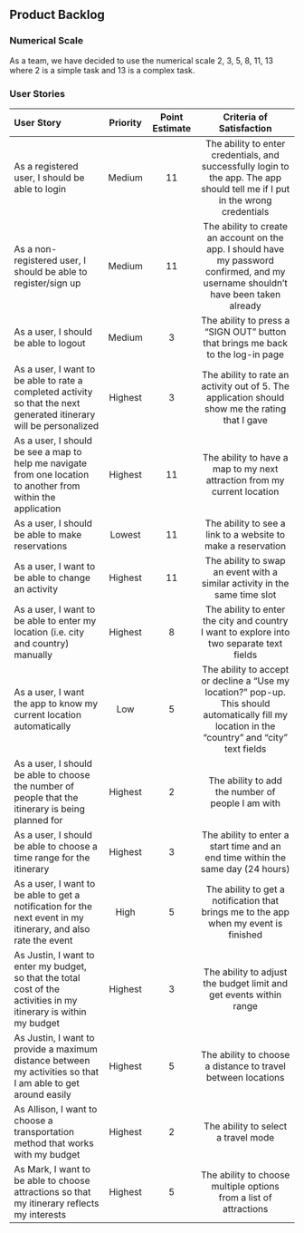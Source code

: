 ## Product Backlog

### Numerical Scale
As a team, we have decided to use the numerical scale 2, 3, 5, 8, 11, 13 where 2 is a simple task and 13 is a complex task.

### User Stories

| User Story | Priority | Point Estimate | Criteria of Satisfaction |
| :---------- |:-------: |:--------------:| :-----: |
| As a registered user, I should be able to login| Medium | 11 | The ability to enter credentials, and successfully login to the app. The app should tell me if I put in the wrong credentials |
| As a non-registered user, I should be able to register/sign up| Medium | 11 | The ability to create an account on the app. I should have my password confirmed, and my username shouldn’t have been taken already |
| As a user, I should be able to logout | Medium | 3 | The ability to press a “SIGN OUT” button that brings me back to the log-in page |
| As a user, I want to be able to rate a completed activity so that the next generated itinerary will be personalized | Highest | 3 | The ability to rate an activity out of 5. The application should show me the rating that I gave |
| As a user, I should be see a map to help me navigate from one location to another from within the application | Highest | 11 | The ability to have a map to my next attraction from my current location |
| As a user, I should be able to make reservations | Lowest | 11 | The ability to see a link to a website to make a reservation |
| As a user, I want to be able to change an activity | Highest | 11 | The ability to swap an event with a similar activity in the same time slot |
| As a user, I want to be able to enter my location (i.e. city and country) manually | Highest | 8 | The ability to enter the city and country I want to explore into two separate text fields |
| As a user, I want the app to know my current location automatically | Low | 5 | The ability to accept or decline a “Use my location?” pop-up. This should automatically fill my location in the “country” and “city” text fields |
| As a user, I should be able to choose the number of people that the itinerary is being planned for | Highest | 2 | The ability to add the number of people I am with |
| As a user, I should be able to choose a time range for the itinerary | Highest | 3 | The ability to enter a start time and an end time within the same day (24 hours) |
| As a user, I want to be able to get a notification for the next event in my itinerary, and also rate the event | High | 5 | The ability to get a notification that brings me to the app when my event is finished | 
| As Justin, I want to enter my budget, so that the total cost of the activities in my itinerary is within my budget | Highest | 3 | The ability to adjust the budget limit and get events within range |
| As Justin, I want to provide a maximum distance between my activities so that I am able to get around easily | Highest | 5 | The ability to choose a distance to travel between locations |
| As Allison, I want to choose a transportation method that works with my budget | Highest | 2 | The ability to select a travel mode |
| As Mark, I want to be able to choose attractions so that my itinerary reflects my interests | Highest | 5 | The ability to choose multiple options from a list of attractions |
